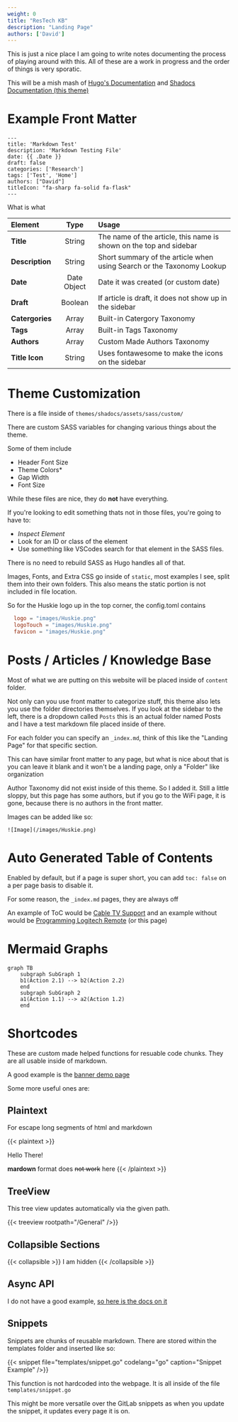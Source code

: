 ```yaml
---
weight: 0
title: "ResTech KB"
description: "Landing Page"
authors: ['David']
---
```


This is just a nice place I am going to write notes documenting the process of playing around with this. All of these are a work in progress and the order of things is very sporatic.

This will be a mish mash of [Hugo's Documentation](https://gohugo.io/documentation/) and [Shadocs Documentation (this theme)](https://shadocs.netlify.app/theme/introduction/)

# Example Front Matter

```
---
title: 'Markdown Test'
description: 'Markdown Testing File'
date: {{ .Date }}
draft: false
categories: ['Research']
tags: ['Test', 'Home']
authors: ["David"]
titleIcon: "fa-sharp fa-solid fa-flask"
---
```

What is what

| Element | Type | Usage |
|:---|:---:|:---|
| **Title** | String |  The name of the article, this name is shown on the top and sidebar |
| **Description** | String | Short summary of the article when using Search or the Taxonomy Lookup
| **Date** | Date Object | Date it was created (or custom date)
| **Draft** | Boolean | If article is draft, it does not show up in the sidebar |
| **Catergories** | Array | Built-in Catergory Taxonomy |
| **Tags** | Array | Built-in Tags Taxonomy |
| **Authors** | Array | Custom Made Authors Taxonomy |
| **Title Icon** | String | Uses fontawesome to make the icons on the sidebar |


# Theme Customization

There is a file inside of `themes/shadocs/assets/sass/custom/`

There are custom SASS variables for changing various things about the theme.

Some of them include 
 - Header Font Size
 - Theme Colors*
 - Gap Width
 - Font Size

While these files are nice, they do **not** have everything.

If you're looking to edit something thats not in those files, you're going to have to:

 - *Inspect Element* 
 - Look for an ID or class of the element
 - Use something like VSCodes search for that element in the SASS files.

There is no need to rebuild SASS as Hugo handles all of that.

Images, Fonts, and Extra CSS go inside of `static`, most examples I see, split them into their own folders. This also means the static portion is not included in file location.

So for the Huskie logo up in the top corner, the config.toml contains 

```toml
  logo = "images/Huskie.png"
  logoTouch = "images/Huskie.png"
  favicon = "images/Huskie.png"
```

# Posts / Articles / Knowledge Base

Most of what we are putting on this website will be placed inside of `content` folder.

Not only can you use front matter to categorize stuff, this theme also lets you use the folder directories themselves. If you look at the sidebar to the left, there is a dropdown called `Posts` this is an actual folder named Posts and I have a test markdown file placed inside of there.

For each folder you can specify an `_index.md`, think of this like the "Landing Page" for that specific section.

This can have similar front matter to any page, but what is nice about that is you can leave it blank and it won't be a landing page, only a "Folder" like organization

Author Taxonomy did not exist inside of this theme. So I added it. Still a little sloppy, but this page has some authors, but if you go to the WiFi page, it is gone, because there is no authors in the front matter.

Images can be added like so:

```
![Image](/images/Huskie.png)
```

# Auto Generated Table of Contents

Enabled by default, but if a page is super short, you can add `toc: false` on a per page basis to disable it.

For some reason, the `_index.md` pages, they are always off

An example of ToC would be [Cable TV Support](/tv/restech-helpdesk-cable-tv-support.html/) and an example without would be [Programming Logitech Remote](/tv/restech-helpdesk-programming-logitech-smart-tv-remote.html/) (or this page)

# Mermaid Graphs

```mermaid
graph TB
    subgraph SubGraph 1
    b1(Action 2.1) --> b2(Action 2.2)
    end
    subgraph SubGraph 2
    a1(Action 1.1) --> a2(Action 1.2)
    end
```
# Shortcodes

These are custom made helped functions for resuable code chunks. They are all usable inside of markdown.

A good example is the [banner demo page](/test/banner/) 

Some more useful ones are:

## Plaintext

For escape long segments of html and markdown

{{< plaintext >}}
<p> Hello There! </p>

**mardown** format does ~~not work~~ here
{{< /plaintext >}}

## TreeView

This tree view updates automatically via the given path.

{{< treeview rootpath="/General" />}}

## Collapsible Sections

{{< collapsible >}}
I am hidden
{{< /collapsible >}}

## Async API

I do not have a good example, [so here is the docs on it](https://shadocs.netlify.app/shortcodes/asyncapi/)

## Snippets

Snippets are chunks of reusable markdown. There are stored within the templates folder and inserted like so:

{{< snippet 
  file="templates/snippet.go"
  codelang="go"
  caption="Snippet Example"
/>}}

This function is not hardcoded into the webpage. It is all inside of the file `templates/snippet.go`

This might be more versatile over the GitLab snippets as when you update the snippet, it updates every page it is on.
